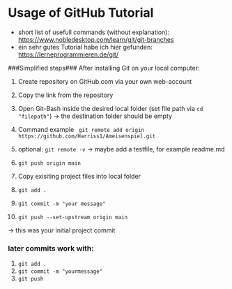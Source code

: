 # Usage of GitHub Tutorial #
- short list of usefull commands (without explanation):
https://www.nobledesktop.com/learn/git/git-branches
- ein sehr gutes Tutorial habe ich hier gefunden: https://lerneprogrammieren.de/git/

###Simplified steps###
After installing Git on your local computer:
1) Create repository on GitHub.com via your own web-account
2) Copy the link from the repository
3) Open Git-Bash inside the desired local folder (set file path via ``cd "filepath"``) -> the destination folder should be empty
4) Command example
`` git remote add origin https://github.com/Harriss1/Ameisenspiel.git``
5) optional: ``git remote -v``
-> maybe add a testfile, for example readme.md

6) ``git push origin main``

7) Copy exisiting project files into local folder

8) ``git add .``

9) ``git commit -m "your message"``

10) ``git push --set-upstream origin main``


-> this was your initial project commit
### later commits work with:
1) ``git add .``
2) ``git commit -m "yourmessage"``
3) ``git push``